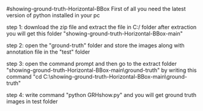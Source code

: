 #showing-ground-truth-Horizontal-BBox
First of all you need the latest version of python installed in your pc

step 1: download the zip file and extract the file in C:/ folder after extraction you will get this folder "showing-ground-truth-Horizontal-BBox-main"

step 2: open the "ground-truth" folder and store the images along with annotation file in the "test" folder 

step 3: open the command prompt and then go to the extract folder "showing-ground-truth-Horizontal-BBox-main\ground-truth" by writing this command "cd C:\showing-ground-truth-Horizontal-BBox-main\ground-truth"

step 4:  write command "python GRHshow.py" and you will get ground truth images in test folder
